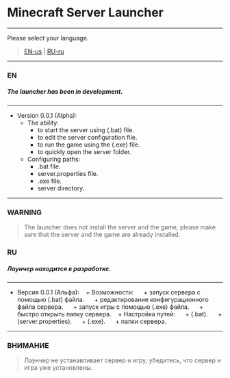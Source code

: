 # Minecraft Server Launcher
***
Please select your language.
>[EN-us](#EN)  |  [RU-ru](#RU)
***
### <a name="EN"></a> EN
##### The launcher has been in development.
***
+ Version 0.0.1 (Alpha):
  + The ability:
    + to start the server using (.bat) file.
    + to edit the server configuration file.
    + to run the game using the (.exe) file.
    + to quickly open the server folder.
  + Configuring paths:
    + .bat file.
    + server.properties file.
    + .exe file.
    + server directory.
***
### WARNING
>The launcher does not install the server and the game, please make sure that the server and the game are already installed.

### <a name="RU"></a> RU
##### Лаунчер находится в разработке.
***
+ Версия 0.0.1 (Альфа):
   + Возможности:
     + запуск сервера с помощью (.bat) файла.
     + редактирование конфигурационного файла сервера.
     + запуск игры с помощью (.exe) файла.
     + быстро открыть папку сервера.
   + Настройка путей:
     + (.bat).
     + (server.properties).
     + (.exe).
     + папки сервера.
***
### ВНИМАНИЕ
> Лаунчер не устанавливает сервер и игру, убедитесь, что сервер и игра уже установлены.
